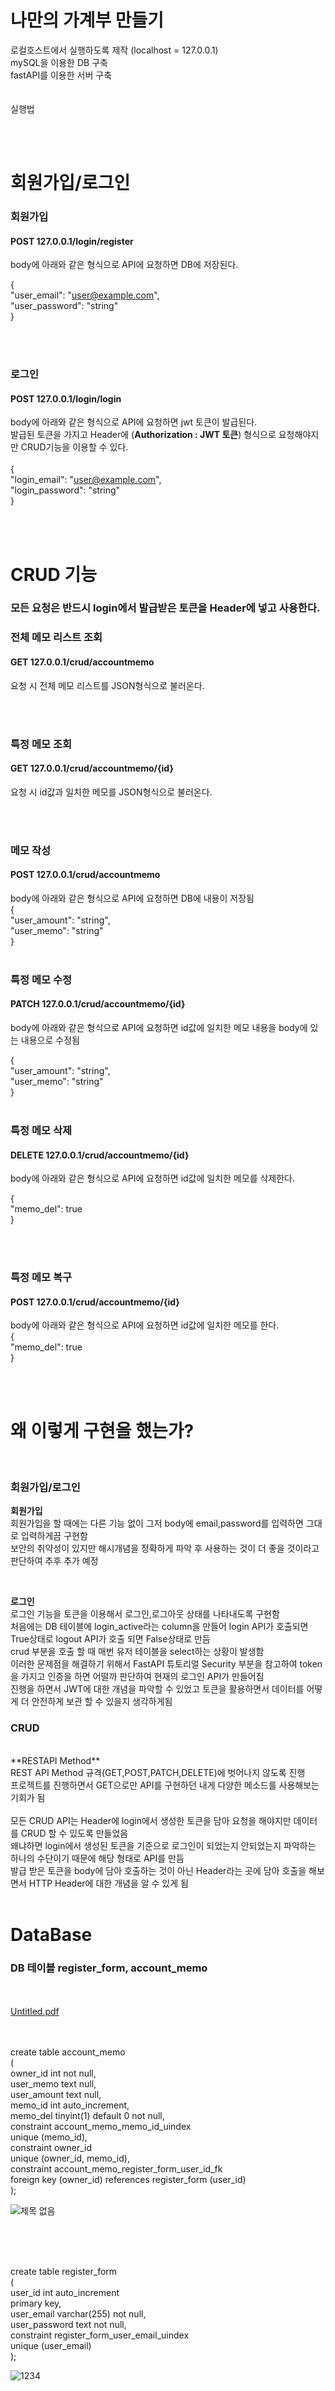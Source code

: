 # 나만의 가계부 만들기

로컬호스트에서 실행하도록 제작 (localhost = 127.0.0.1)<br>
mySQL을 이용한 DB 구축<br>
fastAPI를 이용한 서버 구축<br>
<br><br>
실행법 <br>

<br>
<br>

# 회원가입/로그인
### 회원가입
#### POST 127.0.0.1/login/register
body에 아래와 같은 형식으로 API에 요청하면 DB에 저장된다.

{ <br>
  "user_email": "user@example.com",<br>
  "user_password": "string"<br>
}

<br>
<br>

### 로그인
#### POST 127.0.0.1/login/login
body에 아래와 같은 형식으로 API에 요청하면 jwt 토큰이 발급된다.<br>
발급된 토큰을 가지고 Header에 (**Authorization : JWT 토큰**) 형식으로 요청해야지만 CRUD기능을 이용할 수 있다. <br><br>
{<br>
  "login_email": "user@example.com",<br>
  "login_password": "string"<br>
}<br>

<br>
<br>


# CRUD 기능
### 모든 요청은 반드시 login에서 발급받은 토큰을 Header에 넣고 사용한다.

### 전체 메모 리스트 조회
#### GET 127.0.0.1/crud/accountmemo
요청 시 전체 메모 리스트를 JSON형식으로 불러온다.

<br><br>

### 특정 메모 조회
#### GET 127.0.0.1/crud/accountmemo/{id}
요청 시 id값과 일치한 메모를 JSON형식으로 불러온다.

<br><br>

### 메모 작성
#### POST 127.0.0.1/crud/accountmemo
body에 아래와 같은 형식으로 API에 요청하면 DB에 내용이 저장됨 <br>
{<br>
  "user_amount": "string",<br>
  "user_memo": "string"<br>
}
<br><br>

### 특정 메모 수정
#### PATCH 127.0.0.1/crud/accountmemo/{id}
body에 아래와 같은 형식으로 API에 요청하면 id값에 일치한 메모 내용을 body에 있는 내용으로 수정됨<br>

{<br>
  "user_amount": "string",<br>
  "user_memo": "string"<br>
}
<br><br>

### 특정 메모 삭제
#### DELETE 127.0.0.1/crud/accountmemo/{id}
body에 아래와 같은 형식으로 API에 요청하면 id값에 일치한 메모를 삭제한다.<br>

{<br>
  "memo_del": true<br>
}<br>

<br><br>

### 특정 메모 복구
#### POST 127.0.0.1/crud/accountmemo/{id}
body에 아래와 같은 형식으로 API에 요청하면 id값에 일치한 메모를 한다.<br>
{<br>
  "memo_del": true<br>
}<br>

<br><br>

# 왜 이렇게 구현을 했는가?

<br>

### 회원가입/로그인

**회원가입**<br>
회원가입을 할 때에는 다른 기능 없이 그저 body에 email,password를 입력하면 그대로 입력하게끔 구현함 <br>
보안의 취약성이 있지만 해시개념을 정확하게 파악 후 사용하는 것이 더 좋을 것이라고 판단하여 추후 추가 예정

<br>

**로그인**<br>
로그인 기능을 토큰을 이용해서 로그인,로그아웃 상태를 나타내도록 구현함<br>
처음에는 DB 테이블에 login_active라는 column을 만들어 login API가 호출되면 True상태로 logout API가 호출 되면 False상태로 만듬 <br>
crud 부분을 호출 할 때 매번 유저 테이블을 select하는 상황이 발생함 <br>
이러한 문제점을 해결하기 위해서 FastAPI 튜토리얼 Security 부분을 참고하여 token을 가지고 인증을 하면 어떨까 판단하여 현재의 로그인 API가 만들어짐<br>
진행을 하면서 JWT에 대한 개념을 파악할 수 있었고 토큰을 활용하면서 데이터를 어떻게 더 안전하게 보관 할 수 있을지 생각하게됨<br>

### CRUD
<br>
**RESTAPI Method**<br>
REST API Method 규격(GET,POST,PATCH,DELETE)에 벗어나지 않도록 진행<br> 
프로젝트를 진행하면서 GET으로만 API를 구현하던 내게 다양한 메소드를 사용해보는 기회가 됨<br>
<br>
모든 CRUD API는 Header에 login에서 생성한 토큰을 담아 요청을 해야지만 데이터를 CRUD 할 수 있도록 만들었음 <br>
왜냐하면 login에서 생성된 토큰을 기준으로 로그인이 되었는지 안되었는지 파악하는 하나의 수단이기 때문에 해당 형태로 API를 만듬 <br>
발급 받은 토큰을 body에 담아 호출하는 것이 아닌 Header라는 곳에 담아 호출을 해보면서 HTTP Header에 대한 개념을 알 수 있게 됨<br>

<br>
 
# DataBase 

### DB 테이블 register_form, account_memo

<br><br>
[Untitled.pdf](https://github.com/DBAN99/Account/files/7570094/Untitled.pdf)

<br><br>
create table account_memo <br>
(<br>
	owner_id int not null,<br>
	user_memo text null,<br>
	user_amount text null,<br>
	memo_id int auto_increment,<br>
	memo_del tinyint(1) default 0 not null,<br>
	constraint account_memo_memo_id_uindex<br>
		unique (memo_id),<br>
	constraint owner_id<br>
		unique (owner_id, memo_id),<br>
	constraint account_memo_register_form_user_id_fk<br>
		foreign key (owner_id) references register_form (user_id)<br>
);

![제목 없음](https://user-images.githubusercontent.com/52847151/142620032-c89c58e0-7eaa-48af-971b-0b0f4ba070f5.png)

<br> <br> <br>

create table register_form<br>
(<br>
	user_id int auto_increment<br>
		primary key,<br>
	user_email varchar(255) not null,<br>
	user_password text not null,<br>
	constraint register_form_user_email_uindex<br>
		unique (user_email)<br>
);<br>

 ![1234](https://user-images.githubusercontent.com/52847151/142620039-cd31e829-29d8-4569-9294-c247d2f4e53a.png)


